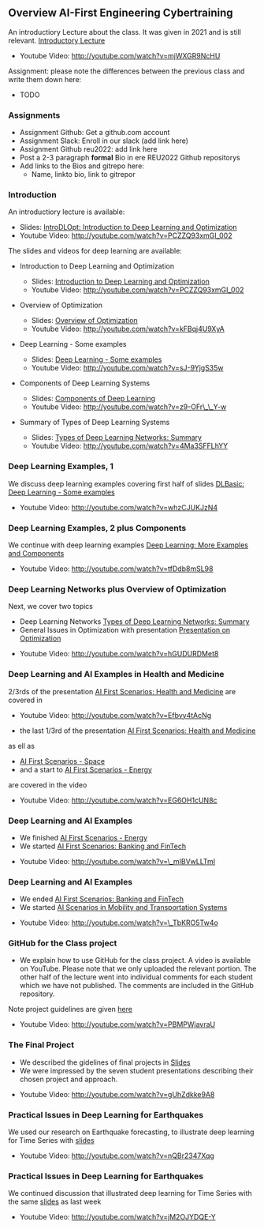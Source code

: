 
## Overview AI-First Engineering Cybertraining 

An introductiory Lecture about the class. It was given in 2021 and is still relevant. [Introductory
Lecture](https://docs.google.com/presentation/d/1esj3zXCswQm5n8kfF-BvRH2Ih6oqNpPQjq02UPzvIB0/edit?usp=sharing)

* Youtube Video: <http://youtube.com/watch?v=mjWXGR9NcHU>

Assignment: please note the differences between the previous class and write them down here:

* TODO

### Assignments

- Assignment Github: Get a github.com account 
- Assignment Slack: Enroll in our slack (add link here)
- Assignment Github reu2022: add link here
- Post a 2-3 paragraph **formal** Bio in ere REU2022 Github repositorys
- Add links to the Bios and gitrepo here:
  - Name, linkto bio, link to gitrepor

### Introduction

An introductiory lecture is available: 

* Slides: [IntroDLOpt: Introduction to Deep Learning
and
Optimization](https://docs.google.com/presentation/d/1_aKqvFx0aObxpNsWA7IRPWgujMjrWBTa20dtUut6DuI/edit?usp=sharing)
* Youtube Video: <http://youtube.com/watch?v=PCZZQ93xmGI_002>

The slides and videos for deep learning are available:

- Introduction to Deep Learning and Optimization
  - Slides: [Introduction to Deep Learning and
    Optimization](https://docs.google.com/presentation/d/1_aKqvFx0aObxpNsWA7IRPWgujMjrWBTa20dtUut6DuI/edit?usp=sharing)
  - Youtube Video: <http://youtube.com/watch?v=PCZZQ93xmGI_002>
  
- Overview of Optimization
  - Slides: [Overview of
    Optimization](https://docs.google.com/presentation/d/1NP36rgNLTP9P7NpFBRufC96tePX1-65BllVNGnXAIbY/edit?usp=sharing)
  - Youtube Video: <http://youtube.com/watch?v=kFBqj4U9XyA>

- Deep Learning - Some examples
  - Slides: [Deep Learning - Some
    examples](https://docs.google.com/presentation/d/1Kbojr5Qd7vZ2TcxdBA7RlmwJ5kG0NEbZm-zrYad6ktc/edit?usp=sharing)
  - Youtube Video: <http://youtube.com/watch?v=sJ-9YjgS35w>

- Components of Deep Learning Systems
  - Slides: [Components of Deep
    Learning](https://docs.google.com/presentation/d/1YXso4WEkp9e9Eu1LSIgpBGkEX_8ZO8R_TZaqZHc4XNU/edit?usp=sharing)
  - Youtube Video: <http://youtube.com/watch?v=z9-OFr\_\_Y-w>

- Summary of Types of Deep Learning Systems
  - Slides: [Types of Deep Learning Networks:
    Summary](https://docs.google.com/presentation/d/1sjQ00oY0h6tlsYG9aN93KRjNuBHPC_7WzCmAiax2X74/edit?usp=sharing)
  - Youtube Video: <http://youtube.com/watch?v=4Ma3SFFLhYY>


### Deep Learning Examples, 1

We discuss deep learning examples covering first half of slides
[DLBasic: Deep Learning - Some
examples](https://docs.google.com/presentation/d/1Kbojr5Qd7vZ2TcxdBA7RlmwJ5kG0NEbZm-zrYad6ktc/edit?usp=sharing)

* Youtube Video: <http://youtube.com/watch?v=whzCJUKJzN4>

### Deep Learning Examples, 2 plus Components

We continue with deep learning examples 
[Deep Learning: More Examples and
Components](https://docs.google.com/presentation/d/1njxcgyZMVS846WS4FAyYn-sb4AUT-0yylNHjYWFD0f8/edit?usp=sharing)

* Youtube Video: <http://youtube.com/watch?v=tfDdb8mSL98>

### Deep Learning Networks plus Overview of Optimization

Next, we cover two topics

-   Deep Learning Networks [Types of Deep
    Learning Networks:
    Summary](https://docs.google.com/presentation/d/1sjQ00oY0h6tlsYG9aN93KRjNuBHPC_7WzCmAiax2X74/edit?usp=sharing)
-   General Issues in Optimization with presentation [Presentation
    on
    Optimization](https://docs.google.com/presentation/d/1mFfF5St-DKoQyKEIaZu4tOZNO_N0h4313QlGYXbH_oE/edit?usp=sharing)

* Youtube Video: <http://youtube.com/watch?v=hGUDURDMet8>

### Deep Learning and AI Examples in Health and Medicine

2/3rds of the presentation [AI First Scenarios:
Health and
Medicine](https://docs.google.com/presentation/d/1TdJ33B735nHUlKXqCdBwoyqsNIlPdmbx6wc0ExCG1d8/edit?usp=sharing) are covered in 

* Youtube Video: <http://youtube.com/watch?v=Efbvy4tAcNg>

- the last 1/3rd of the presentation [AI First Scenarios:
    Health and
    Medicine](https://docs.google.com/presentation/d/1TdJ33B735nHUlKXqCdBwoyqsNIlPdmbx6wc0ExCG1d8/edit?usp=sharing)

as ell as 
  
- [AI First Scenarios -
    Space](https://docs.google.com/presentation/d/1ZQUV7NihZRrsMsERx4wtjIH0qt0WRqGgbNDzcZAEjRI/edit?usp=sharing)
- and a start to [AI First Scenarios -
    Energy](https://docs.google.com/presentation/d/1pSJs_HllfZsdk_iGKoCSUQjPceX3G1fm0oybDxw-2Zs/edit?usp=sharing)

are covered in the video

* Youtube Video: <http://youtube.com/watch?v=EG6OH1cUN8c>

### Deep Learning and AI Examples

-   We finished [AI First Scenarios -
    Energy](https://docs.google.com/presentation/d/1pSJs_HllfZsdk_iGKoCSUQjPceX3G1fm0oybDxw-2Zs/edit?usp=sharing)
-   We started [AI First Scenarios: Banking and
    FinTech](https://docs.google.com/presentation/d/1nK2cw542OERuHoxWGEsYH-Y1eSJMHO6yxh1tsFiUtNQ/edit?usp=sharing)



* Youtube Video: <http://youtube.com/watch?v=\_mIBVwLLTmI>

### Deep Learning and AI Examples

-   We ended [AI First Scenarios: Banking and
    FinTech](https://docs.google.com/presentation/d/1nK2cw542OERuHoxWGEsYH-Y1eSJMHO6yxh1tsFiUtNQ/edit?usp=sharing)
-   We started [AI Scenarios in Mobility and Transportation
    Systems](https://docs.google.com/presentation/d/1_hd1H-nQ-E4kPFE8HVLWTxoFdZJ4Db4QgKNlhSbZA5M/edit?usp=sharing)



* Youtube Video: <http://youtube.com/watch?v=\_TbKRO5Tw4o>

### GitHub for the Class project

-   We explain how to use GitHub for the class project. A video is
    available on YouTube. Please note that we only uploaded the relevant
    portion. The other half of the lecture went into individual comments
    for each student which we have not published. The comments are
    included in the GitHub repository.

Note project guidelines are given
[here](https://cybertraining-dsc.github.io/courses/ai-first/project-guidelines/)

* Youtube Video: <http://youtube.com/watch?v=PBMPWjavraU>

### The Final Project

-   We described the gidelines of final projects in
    [Slides](https://docs.google.com/presentation/d/1YqHJmamwPV0TNxjwn9Uh4BQcBXqKLCM0MY18raP3Zl4/edit?usp=sharing)
-   We were impressed by the seven student presentations describing
    their chosen project and approach.

* Youtube Video: <http://youtube.com/watch?v=gUhZdkke9A8>

### Practical Issues in Deep Learning for Earthquakes

We used our research on Earthquake forecasting, to illustrate deep
learning for Time Series with
[slides](https://docs.google.com/presentation/d/1ykYnX0uvxPE-M-c-Tau8irU3IqYuvj8Ws8iUqd5RCxQ/edit?usp=sharing)

* Youtube Video: <http://youtube.com/watch?v=nQBr2347Xqg>

### Practical Issues in Deep Learning for Earthquakes

We continued discussion that illustrated deep learning for Time Series
with the same
[slides](https://docs.google.com/presentation/d/1ykYnX0uvxPE-M-c-Tau8irU3IqYuvj8Ws8iUqd5RCxQ/edit?usp=sharing)
as last week

* Youtube Video: <http://youtube.com/watch?v=jM2OJYDQE-Y>


